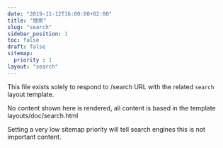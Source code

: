 ```yaml
---
date: "2019-11-12T16:00:00+02:00"
title: "搜索"
slug: "search"
sidebar_position: 1
toc: false
draft: false
sitemap:
  priority : 1
layout: "search"
---
```


This file exists solely to respond to /search URL with the related `search` layout template.

No content shown here is rendered, all content is based in the template layouts/doc/search.html

Setting a very low sitemap priority will tell search engines this is not important content.
